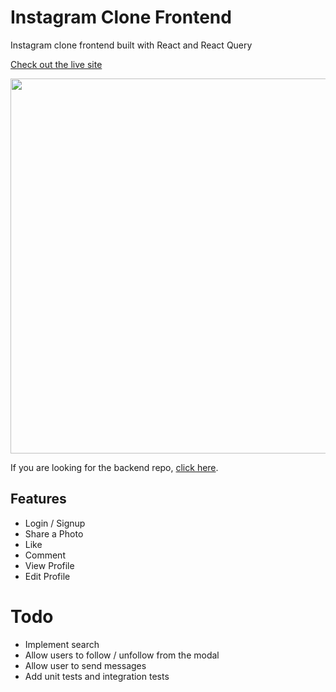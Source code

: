 # Instagram Clone Frontend

Instagram clone frontend built with React and React Query

[Check out the live site](https://insta-clone-mern.netlify.app/)

<img src="https://github.com/filippobarcellos/instagram-clone-react/blob/main/app.gif" width="800" height="600"/>

If you are looking for the backend repo, [click here](https://github.com/filippobarcellos/instagram-clone-api).

## Features

- Login / Signup
- Share a Photo
- Like
- Comment
- View Profile
- Edit Profile

# Todo

- Implement search
- Allow users to follow / unfollow from the modal
- Allow user to send messages
- Add unit tests and integration tests

